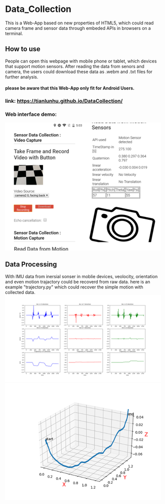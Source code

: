 # Data_Collection
This is a Web-App based on new properties of HTML5, which could read camera frame and sensor data through embeded APIs in browsers on a terminal.
## How to use
People can open this webpage with mobile phone or tablet, which devices that support motion sensors. After reading the data from senors and camera, the users could download these data as .webm and .txt files for further analysis. 

#### please be aware that this Web-App only fit for Android Users.

### link: https://tianlunhu.github.io/DataCollection/
### Web interface demo:
![interface](img/web-interface.png)

## Data Processing
With IMU data from inersial sonser in moblie devices, veolocity, orientation and even motion trajactory could be recoverd from raw data.
here is an example "trajectory.py" which could recover the simple motion with collected data.
![interface](img/Acc.png)
![interface](img/Figure_2HL.png)
